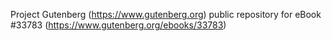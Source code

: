 Project Gutenberg (https://www.gutenberg.org) public repository for eBook #33783 (https://www.gutenberg.org/ebooks/33783)

